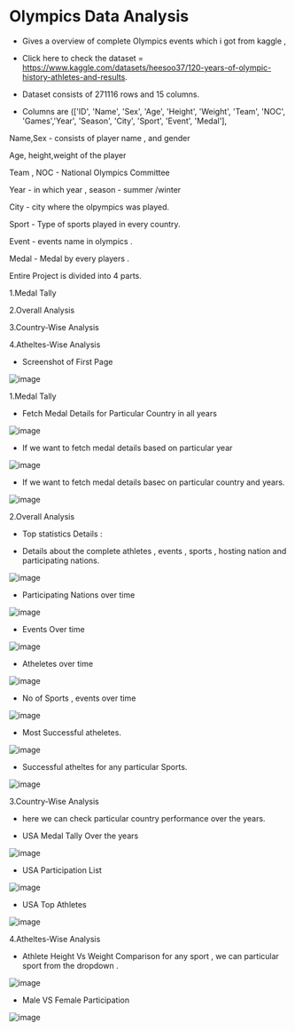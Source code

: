# Olympics Data Analysis

- Gives a overview of complete Olympics events which i got from kaggle , 

- Click here to check the dataset = https://www.kaggle.com/datasets/heesoo37/120-years-of-olympic-history-athletes-and-results.

- Dataset consists of  271116 rows and 15 columns.



- Columns are (['ID', 'Name', 'Sex', 'Age', 'Height', 'Weight', 'Team', 'NOC', 'Games','Year', 'Season', 'City', 'Sport', 'Event', 'Medal'],

Name,Sex - consists of player name , and gender

Age, height,weight of the player

Team , NOC - National Olympics Committee

Year - in which year , season - summer /winter

City - city where the olpympics was played.

Sport - Type of sports played in every country.

Event - events name in olympics .

Medal - Medal by every players .


Entire Project is divided into 4 parts.

1.Medal Tally

2.Overall Analysis

3.Country-Wise Analysis

4.Atheltes-Wise Analysis



- Screenshot of First Page

![image](https://user-images.githubusercontent.com/91243691/164917144-bd084d13-199f-47cc-a4e3-53d900fce394.png)


1.Medal Tally

- Fetch Medal Details for Particular Country in all years

![image](https://user-images.githubusercontent.com/91243691/164917109-a4936197-8717-420b-bcc7-2f2501fae444.png)

- If we want to fetch medal details based on particular year 

![image](https://user-images.githubusercontent.com/91243691/164918232-e5221b94-8c5c-4389-bd0a-3e7f3ecc1d1d.png)

- If we want to fetch medal details basec on particular country and years.

![image](https://user-images.githubusercontent.com/91243691/164919922-625cbf31-69e3-4508-b01c-9bc41b1487f0.png)


2.Overall Analysis

- Top statistics Details : 

- Details about the complete athletes , events , sports , hosting nation and participating nations.

![image](https://user-images.githubusercontent.com/91243691/164920681-74daaf8d-772f-47fc-960b-2bf15a00d5e7.png)

- Participating Nations over time

![image](https://user-images.githubusercontent.com/91243691/164921303-a327951b-a6be-4e24-90d0-ba510e0b4ba9.png)

- Events Over time

![image](https://user-images.githubusercontent.com/91243691/164921603-43fec4cc-7c02-433f-b979-999ce626d4a6.png)


- Atheletes over time 

![image](https://user-images.githubusercontent.com/91243691/164922015-fcb0f085-b216-466b-828f-ffa4202c5c87.png)

- No of Sports , events over time 

![image](https://user-images.githubusercontent.com/91243691/164922370-d8265f65-7348-4c18-bec1-a6d936b94a1f.png)

- Most Successful atheletes.

![image](https://user-images.githubusercontent.com/91243691/164922691-60c14216-cd31-4cdd-962d-7ce41ed40002.png)

- Successful atheltes for any particular Sports.

![image](https://user-images.githubusercontent.com/91243691/164924353-50571989-2a25-4eda-8e51-0fcf9b123cfc.png)



3.Country-Wise Analysis

- here we can check particular country performance over the years.

- USA Medal Tally Over the years

![image](https://user-images.githubusercontent.com/91243691/164934324-09ddf8b5-b3a5-425f-b60c-c931926c9c9e.png)


- USA Participation List

![image](https://user-images.githubusercontent.com/91243691/164934333-a1561850-a59e-4a62-9735-01d772c2ef82.png)

- USA Top Athletes

![image](https://user-images.githubusercontent.com/91243691/164934348-ad96aa49-fc16-4a5f-9e5f-bf0536bbd2e6.png)




4.Atheltes-Wise Analysis

- Athlete Height Vs Weight Comparison for any sport , we can particular sport from the dropdown .

![image](https://user-images.githubusercontent.com/91243691/164934367-3ac58b8e-7ef5-43db-8943-5c26aa16a580.png)

- Male VS Female Participation

![image](https://user-images.githubusercontent.com/91243691/164934373-1274461e-dc3b-4903-9ed7-2331a91d2ba7.png)









